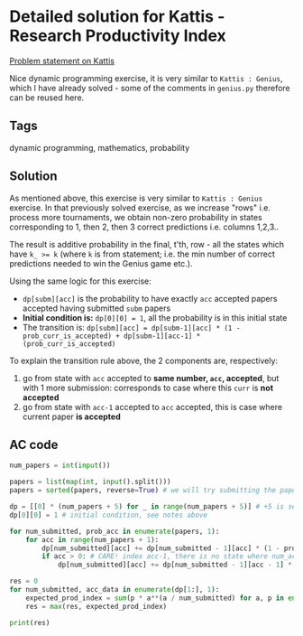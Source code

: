 # Detailed solution for Kattis - Research Productivity Index

[Problem statement on Kattis](https://open.kattis.com/problems/researchproductivityindex)

Nice dynamic programming exercise, it is very similar to `Kattis : Genius`, which I have already solved - some of the comments in `genius.py` therefore can be reused here.

## Tags

dynamic programming, mathematics, probability

## Solution

As mentioned above, this exercise is very similar to `Kattis : Genius` exercise. In that previously solved exercise, as we increase "rows" i.e. process more tournaments, we obtain non-zero probability in states corresponding to 1, then 2, then 3 correct predictions i.e. columns 1,2,3..

The result is additive probability in the final, t'th, row - all the states which have `k_ >= k` (where `k` is from statement; i.e. the min number of correct predictions needed to win the Genius game etc.).

Using the same logic for this exercise:

- `dp[subm][acc]` is the probability to have exactly `acc` accepted papers accepted having submitted `subm` papers
- **Initial condition is:** `dp[0][0] = 1`, all the probability is in this initial state
- The transition is: `dp[subm][acc] = dp[subm-1][acc] * (1 - prob_curr_is_accepted) + dp[subm-1][acc-1] * (prob_curr_is_accepted)`

To explain the transition rule above, the 2 components are, respectively:

1. go from state with `acc` accepted to **same number, `acc`, accepted**, but with 1 more submission: corresponds to case where this `curr` is **not accepted**
2. go from state with `acc-1` accepted to `acc` accepted, this is case where current paper **is accepted**


## AC code

```python
num_papers = int(input())

papers = list(map(int, input().split()))
papers = sorted(papers, reverse=True) # we will try submitting the papers in order of HIGHEST PROBABILITY FIRST

dp = [[0] * (num_papers + 5) for _ in range(num_papers + 5)] # +5 is sentinel
dp[0][0] = 1 # initial condition, see notes above

for num_submitted, prob_acc in enumerate(papers, 1):
    for acc in range(num_papers + 1):
        dp[num_submitted][acc] += dp[num_submitted - 1][acc] * (1 - prob_acc / 100)
        if acc > 0: # CARE! index acc-1, there is no state where num_accepted is < 0 !!!!
            dp[num_submitted][acc] += dp[num_submitted - 1][acc - 1] * (prob_acc / 100)

res = 0
for num_submitted, acc_data in enumerate(dp[1:], 1):
    expected_prod_index = sum(p * a**(a / num_submitted) for a, p in enumerate(acc_data[1:], 1))
    res = max(res, expected_prod_index)

print(res)
```
